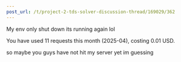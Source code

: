 ```yaml
---
post_url: /t/project-2-tds-solver-discussion-thread/169029/362
---
```

My env only shut down its running again lol

You have used 11 requests this month (2025-04), costing 0.01 USD.

so maybe you guys have not hit my server yet im guessing
